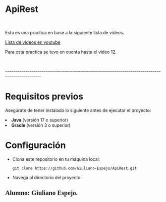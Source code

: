 # ApiRest
<br>
<p> Esta es una practica en base a la siguiente lista de videos.</p>
<a href="https://www.youtube.com/watch?v=mdbTPQ1j2F8&list=PLRFOqDrY-6nueU8NwtjRIcX5-nsD6jkru&index=9"> Lista de videos en youtube</a>
<p>Para esta practica se tuvo en cuenta hasta el video 12.</p>
<br>
<p>------------------------------------------------------------------------------------------------</p>

# Requisitos previos

Asegúrate de tener instalado lo siguiente antes de ejecutar el proyecto:

<li><strong> Java </strong> (versión 17 o superior)</li>
<li> <strong> Gradle </strong> (versión 3 o superior)</li>

# Configuración

<ul>

<li>Clona este repositorio en tu máquina local:</li>

    git clone https://github.com/Giuliano-Espejo/ApiRest.git

<li>Navega al directorio del proyecto:</li>
</ul>


<h2 style="font-family: robot"> Alumno: Giuliano Espejo.</h2>
